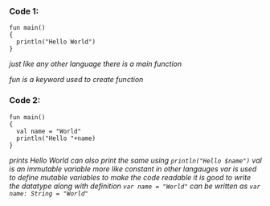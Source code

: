 ### Code 1:
```
fun main()  
{
  println("Hello World")
}
```
_just like any other language there is a main function_

_fun is a keyword used to create function_

### Code 2:
```
fun main()
{
  val name = "World"
  println("Hello "+name)
}
```

_prints Hello World_
_can also print the same using ```println("Hello $name")```_
_val is an immutable variable more like constant in other langauges_
_var is used to define mutable variables_
_to make the code readable it is good to write the datatype along with definition_
_```var name = "World"``` can be written as ```var name: String = "World"```_

